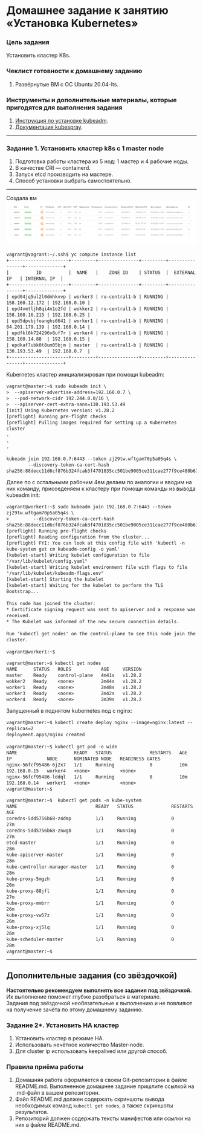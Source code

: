 # Домашнее задание к занятию «Установка Kubernetes»

### Цель задания

Установить кластер K8s.

### Чеклист готовности к домашнему заданию

1. Развёрнутые ВМ с ОС Ubuntu 20.04-lts.


### Инструменты и дополнительные материалы, которые пригодятся для выполнения задания

1. [Инструкция по установке kubeadm](https://kubernetes.io/docs/setup/production-environment/tools/kubeadm/create-cluster-kubeadm/).
2. [Документация kubespray](https://kubespray.io/).

-----

### Задание 1. Установить кластер k8s с 1 master node

1. Подготовка работы кластера из 5 нод: 1 мастер и 4 рабочие ноды.
2. В качестве CRI — containerd.
3. Запуск etcd производить на мастере.
4. Способ установки выбрать самостоятельно.

---
Создала вм
![img_8.png](img_8.png)
```commandline
vagrant@vagrant:~/.ssh$ yc compute instance list
+----------------------+---------+---------------+---------+----------------+--------------+
|          ID          |  NAME   |    ZONE ID    | STATUS  |  EXTERNAL IP   | INTERNAL IP  |
+----------------------+---------+---------------+---------+----------------+--------------+
| epd04jq5ul2l0dmhkvvp | worker3 | ru-central1-b | RUNNING | 158.160.12.172 | 192.168.0.10 |
| epd4vmtljh8qi4n1o2fd | wokker2 | ru-central1-b | RUNNING | 158.160.16.215 | 192.168.0.25 |
| epd5dpvbjfoanghs6641 | worker1 | ru-central1-b | RUNNING | 84.201.179.139 | 192.168.0.14 |
| epdfkl0k724296v8uf7r | worker4 | ru-central1-b | RUNNING | 158.160.14.88  | 192.168.0.15 |
| epdkaf7ubk0t8um05bjm | master  | ru-central1-b | RUNNING | 130.193.53.49  | 192.168.0.7  |
+----------------------+---------+---------------+---------+----------------+--------------+

```
Kubernetes кластер инициализирован при помощи kubeadm:
```
vagrant@master:~$ sudo kubeadm init \
>  --apiserver-advertise-address=192.168.0.7 \
>  --pod-network-cidr 192.244.0.0/16 \
>  --apiserver-cert-extra-sans=130.193.53.49
[init] Using Kubernetes version: v1.28.2
[preflight] Running pre-flight checks
[preflight] Pulling images required for setting up a Kubernetes cluster
.
.
.

kubeadm join 192.168.0.7:6443 --token zj29tw.wftgam70p5a05q4s \
        --discovery-token-ca-cert-hash sha256:88decc11d6cf876b324fcab3f4701835cc501be9005ce311cae277f9ce480b67
```

Далее по с остальными рабочим 4вм делаем по аналогии и вводим на них команду,
присоеденяем к кластеру при помощи команды из вывода kubeadm init:
```commandline
vagrant@worker1:~$ sudo kubeadm join 192.168.0.7:6443 --token zj29tw.wftgam70p5a05q4s \
>         --discovery-token-ca-cert-hash sha256:88decc11d6cf876b324fcab3f4701835cc501be9005ce311cae277f9ce480b67
[preflight] Running pre-flight checks
[preflight] Reading configuration from the cluster...
[preflight] FYI: You can look at this config file with 'kubectl -n kube-system get cm kubeadm-config -o yaml'
[kubelet-start] Writing kubelet configuration to file "/var/lib/kubelet/config.yaml"
[kubelet-start] Writing kubelet environment file with flags to file "/var/lib/kubelet/kubeadm-flags.env"
[kubelet-start] Starting the kubelet
[kubelet-start] Waiting for the kubelet to perform the TLS Bootstrap...

This node has joined the cluster:
* Certificate signing request was sent to apiserver and a response was received.
* The Kubelet was informed of the new secure connection details.

Run 'kubectl get nodes' on the control-plane to see this node join the cluster.

vagrant@worker1:~$
```
```commandline
vagrant@master:~$ kubectl get nodes
NAME      STATUS   ROLES           AGE     VERSION
master    Ready    control-plane   4m41s   v1.28.2
wokker2   Ready    <none>          2m44s   v1.28.2
worker1   Ready    <none>          2m48s   v1.28.2
worker3   Ready    <none>          2m42s   v1.28.2
worker4   Ready    <none>          2m39s   v1.28.2
```

Запущенный в поднятом kubernetes под с nginx:
```commandline
vagrant@master:~$ kubectl create deploy nginx --image=nginx:latest --replicas=2
deployment.apps/nginx created

vagrant@master:~$ kubectl get pod -o wide
NAME                     READY   STATUS              RESTARTS   AGE   IP             NODE      NOMINATED NODE   READINESS GATES
nginx-56fcf95486-6j2x7   1/1     Running             0          10m   192.168.0.15   worker4   <none>           <none>
nginx-56fcf95486-lddql   1/1     Running             0          10m   192.168.0.14   worker1   <none>           <none>
vagrant@master:~$

```

```commandline
vagrant@master:~$  kubectl get pods -n kube-system
NAME                             READY   STATUS              RESTARTS   AGE
coredns-5dd5756b68-z4dmp         1/1     Running             0          27m
coredns-5dd5756b68-znwg8         1/1     Running             0          27m
etcd-master                      1/1     Running             0          28m
kube-apiserver-master            1/1     Running             0          28m
kube-controller-manager-master   1/1     Running             0          28m
kube-proxy-5mgzh                 1/1     Running             0          26m
kube-proxy-88jfl                 1/1     Running             0          27m
kube-proxy-mmbrr                 1/1     Running             0          26m
kube-proxy-vw57z                 1/1     Running             0          26m
kube-proxy-xj5lq                 1/1     Running             0          26m
kube-scheduler-master            1/1     Running             0          28m
vagrant@master:~$
```
------

## Дополнительные задания (со звёздочкой)

**Настоятельно рекомендуем выполнять все задания под звёздочкой.** Их выполнение поможет глубже разобраться в материале.   
Задания под звёздочкой необязательные к выполнению и не повлияют на получение зачёта по этому домашнему заданию. 

### Задание 2*. Установить HA кластер

1. Установить кластер в режиме HA.
2. Использовать нечётное количество Master-node.
3. Для cluster ip использовать keepalived или другой способ.

### Правила приёма работы

1. Домашняя работа оформляется в своем Git-репозитории в файле README.md. Выполненное домашнее задание пришлите ссылкой на .md-файл в вашем репозитории.
2. Файл README.md должен содержать скриншоты вывода необходимых команд `kubectl get nodes`, а также скриншоты результатов.
3. Репозиторий должен содержать тексты манифестов или ссылки на них в файле README.md.
